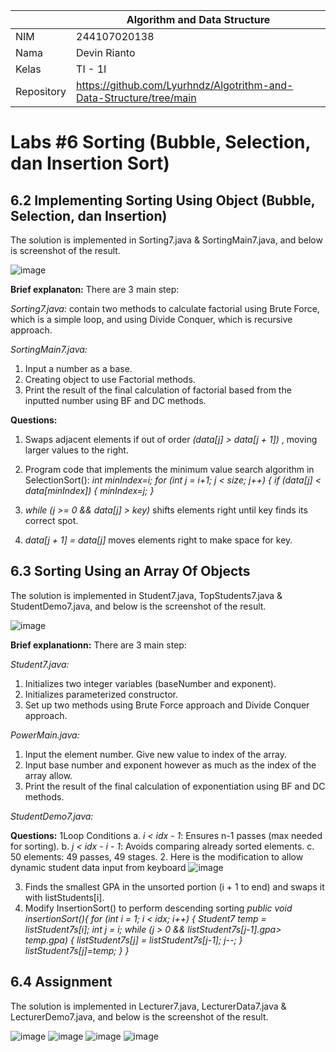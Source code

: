 |  | Algorithm and Data Structure |
|--|--|
| NIM |  244107020138|
| Nama |  Devin Rianto |
| Kelas | TI - 1I |
| Repository |https://github.com/Lyurhndz/Algotrithm-and-Data-Structure/tree/main|

# Labs #6 Sorting (Bubble, Selection, dan Insertion Sort)

## 6.2 Implementing Sorting Using Object (Bubble, Selection, dan Insertion)

The solution is implemented in Sorting7.java & SortingMain7.java, and below is screenshot of the result.

![image](https://github.com/user-attachments/assets/1596534b-1ace-40ef-830d-ff3fa3c3332f)

**Brief explanaton:** There are 3 main step: 

*Sorting7.java:*
contain two methods to calculate factorial using Brute Force, which is a simple loop, and using Divide Conquer, 
which is recursive approach.

*SortingMain7.java:*
1. Input a number as a base.
2. Creating object to use Factorial methods.
3. Print the result of the final calculation of factorial based from the inputted number using BF and DC methods.

**Questions:**
1. Swaps adjacent elements if out of order *(data[j] > data[j + 1])* , moving larger values to the right.
2. Program code that implements the minimum value search algorithm in SelectionSort():
             *int minIndex=i;
              for (int j = i+1; j < size; j++) {
                if (data[j] < data[minIndex]) {
                    minIndex=j;
                }*
  
3. *while (j >= 0 && data[j] > key)* shifts elements right until key finds its correct spot.
4. *data[j + 1] = data[j]* moves elements right to make space for key.


## 6.3 Sorting Using an Array Of Objects

The solution is implemented in Student7.java, TopStudents7.java & StudentDemo7.java, and below is the screenshot of the result.

![image](https://github.com/user-attachments/assets/9ff600e4-c917-4223-a063-c6272ae83a05)

**Brief explanationn:** There are 3 main step:

*Student7.java:*
1. Initializes two integer variables (baseNumber and exponent).
2. Initializes parameterized constructor.
3. Set up two methods using Brute Force approach and Divide Conquer approach.

*PowerMain.java:*
1. Input the element number. Give new value to index of the array.
2. Input base number and exponent however as much as the index of the array allow.
3. Print the result of the final calculation of exponentiation using BF and DC methods.

*StudentDemo7.java:*

**Questions:**
1Loop Conditions
  a. *i < idx - 1*: Ensures n-1 passes (max needed for sorting).
  b. *j < idx - i - 1*: Avoids comparing already sorted elements.
  c. 50 elements: 49 passes, 49 stages.
2. Here is the modification to allow dynamic student data input from keyboard
   ![image](https://github.com/user-attachments/assets/54ff789c-7085-4adc-bca6-5ba029f300aa)

3. Finds the smallest GPA in the unsorted portion (i + 1 to end) and swaps it with listStudents[i].
4. Modify InsertionSort() to perform descending sorting
           *public void insertionSort(){
            for (int i = 1; i < idx; i++) {
                Student7 temp = listStudent7s[i];
                int j = i;
                while (j > 0 && listStudent7s[j-1].gpa> temp.gpa) {
                    listStudent7s[j] = listStudent7s[j-1];
                    j--;
                }
                listStudent7s[j]=temp;
            }
        }*


## 6.4 Assignment

The solution is implemented in Lecturer7.java, LecturerData7.java & LecturerDemo7.java, and below is the screenshot of the result.

![image](https://github.com/user-attachments/assets/c3debbb6-0c6d-4393-ae87-bc4711d07d85)
![image](https://github.com/user-attachments/assets/e46418dc-ccf3-4f7a-b11a-f4e85f51cb68)
![image](https://github.com/user-attachments/assets/1aea5952-7986-481e-902e-a973b597d2c3)
![image](https://github.com/user-attachments/assets/e0e62696-fb28-474a-89e7-eaeca1adee02)
